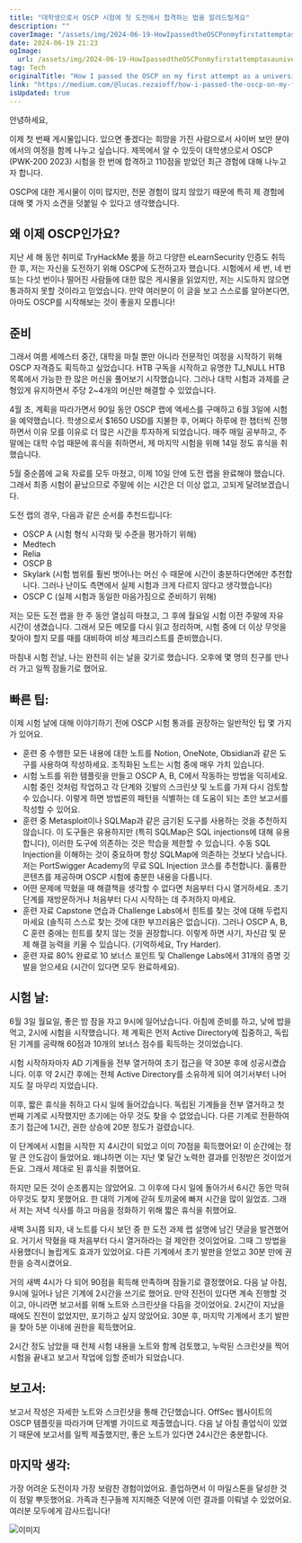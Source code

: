 ```yaml
---
title: "대학생으로서 OSCP 시험에 첫 도전에서 합격하는 법을 알려드릴게요"
description: ""
coverImage: "/assets/img/2024-06-19-HowIpassedtheOSCPonmyfirstattemptasauniversitystudent_0.png"
date: 2024-06-19 21:23
ogImage:
  url: /assets/img/2024-06-19-HowIpassedtheOSCPonmyfirstattemptasauniversitystudent_0.png
tag: Tech
originalTitle: "How I passed the OSCP on my first attempt as a university student."
link: "https://medium.com/@lucas.rezaioff/how-i-passed-the-oscp-on-my-first-attempt-as-a-university-student-8a802c954c84"
isUpdated: true
---
```


안녕하세요,

이제 첫 번째 게시물입니다. 있으면 좋겠다는 희망을 가진 사람으로서 사이버 보안 분야에서의 여정을 함께 나누고 싶습니다. 제목에서 알 수 있듯이 대학생으로서 OSCP (PWK-200 2023) 시험을 한 번에 합격하고 110점을 받았던 최근 경험에 대해 나누고자 합니다.

OSCP에 대한 게시물이 이미 많지만, 전문 경험이 많지 않았기 때문에 특히 제 경험에 대해 몇 가지 소견을 덧붙일 수 있다고 생각했습니다.

## 왜 이제 OSCP인가요?

<div class="content-ad"></div>

지난 세 해 동안 취미로 TryHackMe 룸을 하고 다양한 eLearnSecurity 인증도 취득한 후, 저는 자신을 도전하기 위해 OSCP에 도전하고자 했습니다. 시험에서 세 번, 네 번 또는 다섯 번이나 떨어진 사람들에 대한 많은 게시물을 읽었지만, 저는 시도하지 않으면 통과하지 못할 것이라고 믿었습니다. 만약 여러분이 이 글을 보고 스스로를 알아본다면, 아마도 OSCP를 시작해보는 것이 좋을지 모릅니다!

## 준비

그래서 여름 세메스터 중간, 대학을 마칠 뿐만 아니라 전문적인 여정을 시작하기 위해 OSCP 자격증도 획득하고 싶었습니다. HTB 구독을 시작하고 유명한 TJ_NULL HTB 목록에서 가능한 한 많은 머신을 풀어보기 시작했습니다. 그러나 대학 시험과 과제를 균형있게 유지하면서 주당 2~4개의 머신만 해결할 수 있었습니다.

4월 초, 계획을 따라가면서 90일 동안 OSCP 랩에 액세스를 구매하고 6월 3일에 시험을 예약했습니다. 학생으로서 $1650 USD를 지불한 후, 어쩌다 하루에 한 챕터씩 진행하면서 이유 모를 이유로 더 많은 시간을 투자하게 되었습니다. 매주 매일 공부하고, 주말에는 대학 수업 때문에 휴식을 취하면서, 제 마지막 시험을 위해 14일 정도 휴식을 취했습니다.

<div class="content-ad"></div>

5월 중순쯤에 교육 자료를 모두 마쳤고, 이제 10일 안에 도전 랩을 완료해야 했습니다. 그래서 최종 시험이 끝났으므로 주말에 쉬는 시간은 더 이상 없고, 고되게 달려보겠습니다.

도전 랩의 경우, 다음과 같은 순서를 추천드립니다:

- OSCP A (시험 형식 시각화 및 수준을 평가하기 위해)
- Medtech
- Relia
- OSCP B
- Skylark (시험 범위를 훨씬 벗어나는 머신 수 때문에 시간이 충분하다면에만 추천합니다. 그러나 난이도 측면에서 실제 시험과 크게 다르지 않다고 생각했습니다)
- OSCP C (실제 시험과 동일한 마음가짐으로 준비하기 위해)

저는 모든 도전 랩을 한 주 동안 열심히 마쳤고, 그 후에 월요일 시험 이전 주말에 자유 시간이 생겼습니다. 그래서 모든 메모를 다시 읽고 정리하며, 시험 중에 더 이상 무엇을 찾아야 할지 모를 때를 대비하여 비상 체크리스트를 준비했습니다.

<div class="content-ad"></div>

마침내 시험 전날, 나는 완전히 쉬는 날을 갖기로 했습니다. 오후에 몇 명의 친구를 만나러 가고 일찍 잠들기로 했어요.

## 빠른 팁:

이제 시험 날에 대해 이야기하기 전에 OSCP 시험 통과를 권장하는 일반적인 팁 몇 가지가 있어요.

- 훈련 중 수행한 모든 내용에 대한 노트를 Notion, OneNote, Obsidian과 같은 도구를 사용하여 작성하세요. 조직화된 노트는 시험 중에 매우 가치 있습니다.
- 시험 노트를 위한 템플릿을 만들고 OSCP A, B, C에서 작동하는 방법을 익히세요. 시험 중인 것처럼 작업하고 각 단계와 깃발의 스크린샷 및 노트를 가져 다시 검토할 수 있습니다. 이렇게 하면 방법론의 패턴을 식별하는 데 도움이 되는 초안 보고서를 작성할 수 있어요.
- 훈련 중 Metasploit이나 SQLMap과 같은 금기된 도구를 사용하는 것을 추천하지 않습니다. 이 도구들은 유용하지만 (특히 SQLMap은 SQL injections에 대해 유용합니다), 이러한 도구에 의존하는 것은 학습을 제한할 수 있습니다. 수동 SQL Injection을 이해하는 것이 중요하며 항상 SQLMap에 의존하는 것보다 낫습니다. 저는 PortSwigger Academy의 무료 SQL Injection 코스를 추천합니다. 훌륭한 콘텐츠를 제공하며 OSCP 시험에 충분한 내용을 다룹니다.
- 어떤 문제에 막혔을 때 해결책을 생각할 수 없다면 처음부터 다시 열거하세요. 초기 단계를 재방문하거나 처음부터 다시 시작하는 데 주저하지 마세요.
- 훈련 자료 Capstone 연습과 Challenge Labs에서 힌트를 찾는 것에 대해 두렵지 마세요 (솔직히 스스로 찾는 것에 대한 부끄러움은 없습니다). 그러나 OSCP A, B, C 훈련 중에는 힌트를 찾지 않는 것을 권장합니다. 이렇게 하면 사기, 자신감 및 문제 해결 능력을 키울 수 있습니다. (기억하세요, Try Harder).
- 훈련 자료 80% 완료로 10 보너스 포인트 및 Challenge Labs에서 31개의 증명 깃발을 얻으세요 (시간이 있다면 모두 완료하세요).

<div class="content-ad"></div>

## 시험 날:

6월 3일 월요일, 좋은 밤 잠을 자고 9시에 일어났습니다. 아침에 준비를 하고, 낮에 밥을 먹고, 2시에 시험을 시작했습니다. 제 계획은 먼저 Active Directory에 집중하고, 독립된 기계를 공략해 60점과 10개의 보너스 점수를 획득하는 것이었습니다.

시험 시작하자마자 AD 기계들을 전부 열거하여 초기 접근을 약 30분 후에 성공시켰습니다. 이후 약 2시간 후에는 전체 Active Directory를 소유하게 되어 여기서부터 나머지도 잘 마무리 지었습니다.

이후, 짧은 휴식을 취하고 다시 일에 들어갔습니다. 독립된 기계들을 전부 열거하고 첫 번째 기계로 시작했지만 초기에는 아무 것도 찾을 수 없었습니다. 다른 기계로 전환하여 초기 접근에 1시간, 권한 상승에 20분 정도가 걸렸습니다.

<div class="content-ad"></div>

이 단계에서 시험을 시작한 지 4시간이 되었고 이미 70점을 획득했어요! 이 순간에는 정말 큰 안도감이 들었어요. 왜냐하면 이는 지난 몇 달간 노력한 결과를 인정받은 것이었거든요. 그래서 제대로 된 휴식을 취했어요.

하지만 모든 것이 순조롭지는 않았어요. 그 이후에 다시 일에 돌아가서 6시간 동안 막혀 아무것도 찾지 못했어요. 한 대의 기계에 갇혀 토끼굴에 빠져 시간을 많이 잃었죠. 그래서 저는 저녁 식사를 하고 마음을 정화하기 위해 짧은 휴식을 취했어요.

새벽 3시쯤 되자, 내 노트를 다시 보던 중 한 도전 과제 랩 설명에 남긴 댓글을 발견했어요. 거기서 막혔을 때 처음부터 다시 열거하라는 걸 제안한 것이었어요. 그때 그 방법을 사용했더니 놀랍게도 효과가 있었어요. 다른 기계에서 초기 발판을 얻었고 30분 만에 권한을 승격시켰어요.

거의 새벽 4시가 다 되어 90점을 획득해 만족하며 잠들기로 결정했어요. 다음 날 아침, 9시에 일어나 남은 기계에 2시간을 쓰기로 했어요. 만약 진전이 있다면 계속 진행할 것이고, 아니라면 보고서를 위해 노트와 스크린샷을 다듬을 것이었어요. 2시간이 지났을 때에도 진전이 없었지만, 포기하고 싶지 않았어요. 30분 후, 마지막 기계에서 초기 발판을 찾아 5분 이내에 권한을 획득했어요.

<div class="content-ad"></div>

2시간 정도 남았을 때 전체 시험 내용을 노트와 함께 검토했고, 누락된 스크린샷을 찍어 시험을 끝내고 보고서 작업에 임할 준비가 되었습니다.

## 보고서:

보고서 작성은 자세한 노트와 스크린샷을 통해 간단했습니다. OffSec 웹사이트의 OSCP 템플릿을 따라가며 단계별 가이드로 제출했습니다. 다음 날 아침 졸업식이 있었기 때문에 보고서를 일찍 제출했지만, 좋은 노트가 있다면 24시간은 충분합니다.

## 마지막 생각:

<div class="content-ad"></div>

가장 어려운 도전이자 가장 보람찬 경험이었어요. 졸업하면서 이 마일스톤을 달성한 것이 정말 뿌듯했어요. 가족과 친구들께 지지해준 덕분에 이런 결과를 이뤄낼 수 있었어요. 여러분 모두에게 감사드립니다!

![이미지](/assets/img/2024-06-19-HowIpassedtheOSCPonmyfirstattemptasauniversitystudent_0.png)
